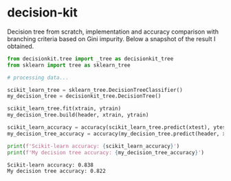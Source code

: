 # decision-kit

Decision tree from scratch, implementation and accuracy comparison with branching criteria based on Gini impurity.
Below a snapshot of the result I obtained.

```python
from decisionkit.tree import _tree as decisionkit_tree
from sklearn import tree as sklearn_tree

# processing data...

scikit_learn_tree = sklearn_tree.DecisionTreeClassifier()
my_decision_tree = decisionkit_tree.DecisionTree()

scikit_learn_tree.fit(xtrain, ytrain)
my_decision_tree.build(header, xtrain, ytrain)

scikit_learn_accuracy = accuracy(scikit_learn_tree.predict(xtest), ytest)
my_decision_tree_accuracy = accuracy(my_decision_tree.predict(header, xtest), ytest)

print(f'Scikit-learn accuracy: {scikit_learn_accuracy}')
print(f'My decision tree accuracy: {my_decision_tree_accuracy}')
```
```bash
Scikit-learn accuracy: 0.838
My decision tree accuracy: 0.822
```
